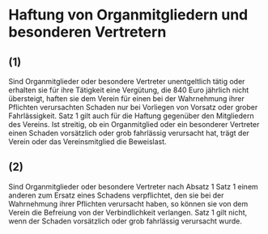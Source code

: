 # Haftung von Organmitgliedern und besonderen Vertretern



## (1)

 Sind Organmitglieder oder besondere Vertreter unentgeltlich tätig oder erhalten sie für ihre Tätigkeit eine Vergütung, die 840 Euro jährlich nicht übersteigt, haften sie dem Verein für einen bei der Wahrnehmung ihrer Pflichten verursachten Schaden nur bei Vorliegen von Vorsatz oder grober Fahrlässigkeit. Satz 1 gilt auch für die Haftung gegenüber den Mitgliedern des Vereins. Ist streitig, ob ein Organmitglied oder ein besonderer Vertreter einen Schaden vorsätzlich oder grob fahrlässig verursacht hat, trägt der Verein oder das Vereinsmitglied die Beweislast.

## (2)

 Sind Organmitglieder oder besondere Vertreter nach Absatz 1 Satz 1 einem anderen zum Ersatz eines Schadens verpflichtet, den sie bei der Wahrnehmung ihrer Pflichten verursacht haben, so können sie von dem Verein die Befreiung von der Verbindlichkeit verlangen. Satz 1 gilt nicht, wenn der Schaden vorsätzlich oder grob fahrlässig verursacht wurde. 

